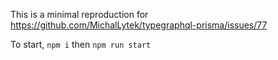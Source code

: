 This is a minimal reproduction for https://github.com/MichalLytek/typegraphql-prisma/issues/77

To start, `npm i` then `npm run start`
